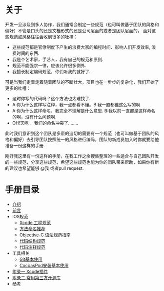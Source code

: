 # 关于
开发一旦涉及到多人协作，我们通常会制定一些规范（也可叫做基于团队的风格和偏好）不管是口头的还是文档形式的还是公司层面的或者是团队层面的，
面对这些规范或风格往往会收到很多的吐槽：
 * 这些规范都是官僚制度下产生的浪费大家的编程时间、影响人们开发效率, 浪费时间的东西.
 * 我是个艺术家，手艺人，我有自己的规范和原则.
 * 规范不能强求一律，应该允许很多例外.
 * 我擅长制定编码规范，你们听我的就好了.
 
可是当我们走着走着随着团队的不断壮大，项目也在一步步的复杂化，我们开始了更多的吐槽：
 * 这时你写的代码吗？这个方法也太难找了.
 * A:你为什么这样写注释，我一点都看不懂。B:我一直都谁这么写的啊.
 * A:你为什么这样命名，我完全不理解是什么意思. B:我以前一直都是这样命名的啊，没有什么问题啊.
 * OH!天呢 ，我们的命名冲突了.
 ......

此时我们意识到这个团队是多麽的迫切的需要有一个规范（也可叫做基于团队的风格和偏好）去引导团队按照统一的风格进行编码，团队的新成员加入时你就要给他准备一份这样的手册.

刚好我这里有一份这样的手册，在我工作之余搜集整理的一些适合与自己团队开发的一些规范，分享这些规范，希望这些规范也能为你的团队带来帮助，如果你有新的建议也希望能够 @我 或者pull request.

# 手册目录

* [介绍](#introduce.md)
* [前言](why.md)
* IOS规范
    * [Xcode 工程规范](xcode-project.md)
    * [方法命名推荐](naming-methods.md)
    * [Objective-C 语法规范指南](objective-c-style-guide.md)
    * [代码结构规范](code-structure.md)
    * [代码注释规范](code-comments.md)
* 工具相关
    * [Git基本使用](git-basic.md)
    * [CocoasPod安装基本使用](cocoasPod-basic.md)
* [附录一 Xcode插件](Xcode_Plugins.md)
* [附录二 常用第三方开源库](Third_Party_Library.md)
* [参考](Reference.md)
